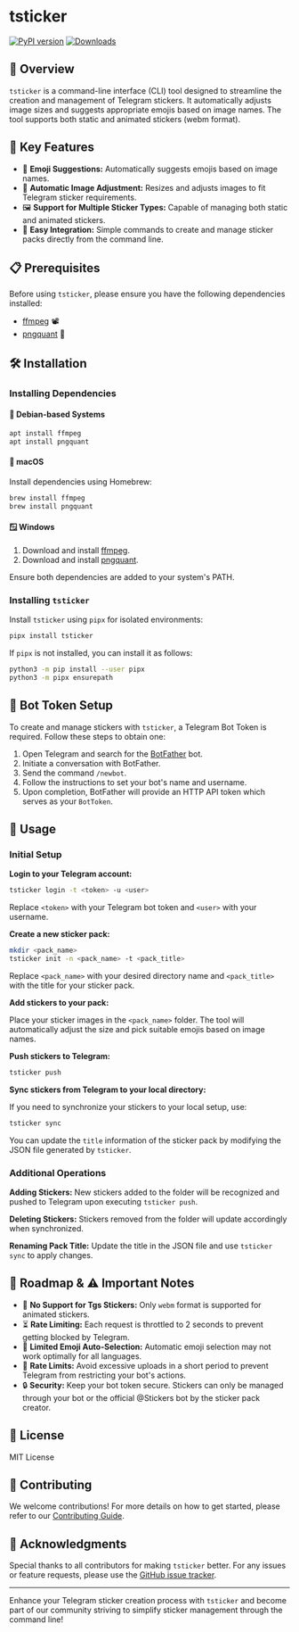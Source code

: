 # tsticker

[![PyPI version](https://badge.fury.io/py/tsticker.svg)](https://badge.fury.io/py/tsticker) [![Downloads](https://pepy.tech/badge/tsticker)](https://pepy.tech/project/tsticker)

## 🌟 Overview

`tsticker` is a command-line interface (CLI) tool designed to streamline the creation and management of Telegram
stickers. It automatically adjusts image sizes and suggests appropriate emojis based on image names. The tool supports
both static and animated stickers (webm format).

## 🤖 Key Features

- 🌟 **Emoji Suggestions:** Automatically suggests emojis based on image names.
- 📐 **Automatic Image Adjustment:** Resizes and adjusts images to fit Telegram sticker requirements.
- 🖼️ **Support for Multiple Sticker Types:** Capable of managing both static and animated stickers.
- 🚀 **Easy Integration:** Simple commands to create and manage sticker packs directly from the command line.

## 📋 Prerequisites

Before using `tsticker`, please ensure you have the following dependencies installed:

- [ffmpeg](https://ffmpeg.org/download.html) 📽️
- [pngquant](https://pngquant.org/) 🎨

## 🛠️ Installation

### Installing Dependencies

#### 🐧 Debian-based Systems

```bash
apt install ffmpeg
apt install pngquant
```

#### 🍏 macOS

Install dependencies using Homebrew:

```bash
brew install ffmpeg
brew install pngquant
```

#### 🪟 Windows

1. Download and install [ffmpeg](https://ffmpeg.org/download.html).
2. Download and install [pngquant](https://pngquant.org/).

Ensure both dependencies are added to your system's PATH.

### Installing `tsticker`

Install `tsticker` using `pipx` for isolated environments:

```bash
pipx install tsticker
```

If `pipx` is not installed, you can install it as follows:

```bash
python3 -m pip install --user pipx
python3 -m pipx ensurepath
```

## 🤖 Bot Token Setup

To create and manage stickers with `tsticker`, a Telegram Bot Token is required. Follow these steps to obtain one:

1. Open Telegram and search for the [BotFather](https://t.me/BotFather) bot.
2. Initiate a conversation with BotFather.
3. Send the command `/newbot`.
4. Follow the instructions to set your bot's name and username.
5. Upon completion, BotFather will provide an HTTP API token which serves as your `BotToken`.

## 🚀 Usage

### Initial Setup

**Login to your Telegram account:**

```bash
tsticker login -t <token> -u <user>
```

Replace `<token>` with your Telegram bot token and `<user>` with your username.

**Create a new sticker pack:**

```bash
mkdir <pack_name>
tsticker init -n <pack_name> -t <pack_title>
```

Replace `<pack_name>` with your desired directory name and `<pack_title>` with the title for your sticker pack.

**Add stickers to your pack:**

Place your sticker images in the `<pack_name>` folder. The tool will automatically adjust the size and pick suitable
emojis based on image names.

**Push stickers to Telegram:**

```bash
tsticker push
```

**Sync stickers from Telegram to your local directory:**

If you need to synchronize your stickers to your local setup, use:

```bash
tsticker sync
```

You can update the `title` information of the sticker pack by modifying the JSON file generated by `tsticker`.

### Additional Operations

**Adding Stickers:** New stickers added to the folder will be recognized and pushed to Telegram upon
executing `tsticker push`.

**Deleting Stickers:** Stickers removed from the folder will update accordingly when synchronized.

**Renaming Pack Title:** Update the title in the JSON file and use `tsticker sync` to apply changes.

## 🚧 Roadmap & ⚠️ Important Notes

- 📜 **No Support for Tgs Stickers:** Only `webm` format is supported for animated stickers.
- ⏳ **Rate Limiting:** Each request is throttled to 2 seconds to prevent getting blocked by Telegram.
- 📝 **Limited Emoji Auto-Selection:** Automatic emoji selection may not work optimally for all languages.
- 🚫 **Rate Limits:** Avoid excessive uploads in a short period to prevent Telegram from restricting your bot's actions.
- 🔒 **Security:** Keep your bot token secure. Stickers can only be managed through your bot or the official @Stickers
  bot by the sticker pack creator.

## 📄 License

MIT License

## 🤝 Contributing

We welcome contributions! For more details on how to get started, please refer to
our [Contributing Guide](CONTRIBUTING.md).

## 🙏 Acknowledgments

Special thanks to all contributors for making `tsticker` better. For any issues or feature requests, please use
the [GitHub issue tracker](https://github.com/sudoskys/tsticker/issues).

---

Enhance your Telegram sticker creation process with `tsticker` and become part of our community striving to simplify
sticker management through the command line!